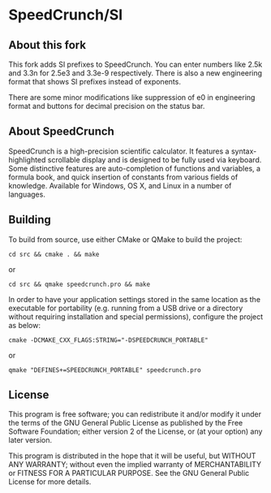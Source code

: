 # SpeedCrunch/SI

## About this fork
This fork adds SI prefixes to SpeedCrunch. You can enter numbers like 2.5k and 3.3n for 2.5e3 and 3.3e-9 respectively. There is also a new engineering format that shows SI prefixes instead of exponents.

There are some minor modifications like suppression of e0 in engineering format and buttons for decimal precision on the status bar. 

## About SpeedCrunch
SpeedCrunch is a high-precision scientific calculator. It features a syntax-highlighted scrollable display and is designed to be fully used via keyboard. Some distinctive features are auto-completion of functions and variables, a formula book, and quick insertion of constants from various fields of knowledge. Available for Windows, OS X, and Linux in a number of languages.

## Building
To build from source, use either CMake or QMake to build the project:

    cd src && cmake . && make

or

    cd src && qmake speedcrunch.pro && make
    
In order to have your application settings stored in the same location as
the executable for portability (e.g. running from a USB drive or a directory
without requiring installation and special permissions), configure the project
as below:

    cmake -DCMAKE_CXX_FLAGS:STRING="-DSPEEDCRUNCH_PORTABLE"

or

    qmake "DEFINES+=SPEEDCRUNCH_PORTABLE" speedcrunch.pro

## License
This program is free software; you can redistribute it and/or modify
it under the terms of the GNU General Public License as published by
the Free Software Foundation; either version 2 of the License, or
(at your option) any later version.

This program is distributed in the hope that it will be useful,
but WITHOUT ANY WARRANTY; without even the implied warranty of
MERCHANTABILITY or FITNESS FOR A PARTICULAR PURPOSE.  See the
GNU General Public License for more details.
